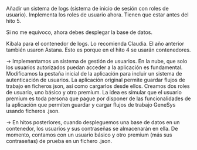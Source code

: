 Añadir un sistema de logs (sistema de inicio de sesión con roles de usuario). Implementa los roles de usuario ahora. Tienen que estar antes del hito 5.

Si no me equivoco, ahora debes desplegar la base de datos.
    
Kibala para el contenedor de logs. Lo recomienda Claudia. El año anterior también usaron Astana. Esto es porque en el hito 4 se usarán contenedores.

-> Implementamos un sistema de gestión de usuarios. En la nube, que solo los usuarios autorizados puedan acceder a la aplicación es fundamental. Modificamos la pestaña inicial de la aplicación para incluir un sistema de autenticación de usuarios. La aplicación original permite guardar flujos de trabajo en ficheros json, así como cargarlos desde ellos. Creamos dos roles de usuario, uno básico y otro premium. La idea es simular que el usuario premium es toda persona que pague por disponer de las funcionalidades de la aplicación que permiten guardar y cargar flujos de trabajo GeneSys usando ficheros .json.

-> En hitos posteriores, cuando despleguemos una base de datos en un contenedor, los usuarios y sus contraseñas se almacenarán en ella. De momento, contamos con un usuario básico y otro premium (más sus contraseñas) de prueba en un fichero .json.